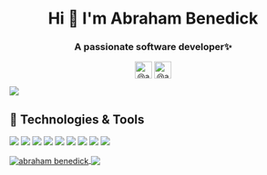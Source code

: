 <h1 align="center">Hi 👋 I'm Abraham Benedick</h1>
<h3 align="center">A passionate software developer✨</h3>

<p align="center">
<a href="https://id.linkedin.com/in/abraham-benedick-b5455a1a5" target="blank"><img align="center" src="https://cdn.jsdelivr.net/npm/simple-icons@3.0.1/icons/linkedin.svg" alt="@abraham.benedick" height="30" width="30" /></a>
<a href="https://www.instagram.com/abraham.benedick/" target="blank"><img align="center" src="https://cdn.jsdelivr.net/npm/simple-icons@3.0.1/icons/instagram.svg" alt="@abraham.benedick" height="30" width="30" /></a>
</p>

![](https://komarev.com/ghpvc/?username=abrahamgans&color=dc143c)

## 🔧 Technologies & Tools 
![](https://img.shields.io/badge/OS-Linux-informational?style=flat&logo=linux&logoColor=white&color=2bbc8a)
![](https://img.shields.io/badge/Editor-VSCode-informational?style=flat&logo=Visual-Studio-Code&logoColor=white&color=2bbc8a)
![](https://img.shields.io/badge/Code-PHP-informational?style=flat&logo=php&logoColor=white&color=2bbc8a)
![](https://img.shields.io/badge/Code-JavaScript-informational?style=flat&logo=javascript&logoColor=white&color=2bbc8a)
![](https://img.shields.io/badge/Code-Python-informational?style=flat&logo=python&logoColor=white&color=2bbc8a)
![](https://img.shields.io/badge/Code-React-informational?style=flat&logo=react&logoColor=white&color=2bbc8a)
![](https://img.shields.io/badge/Code-Angular-informational?style=flat&logo=angular&logoColor=white&color=2bbc8a)
![](https://img.shields.io/badge/Code-Ruby-informational?style=flat&logo=ruby&logoColor=white&color=2bbc8a)
![](https://img.shields.io/badge/Code-Rails-informational?style=flat&logo=ruby&logoColor=white&color=2bbc8a)



<a href="https://github.com/abrahamgans/Bucin">
 <img align="center" src="https://github-readme-stats.vercel.app/api?username=abrahamgans&show_icons=true&theme=radical" alt="abraham benedick" />
</a>

<a href="https://github.com/abrahamgans/Kuota">
  <img align="center" src="https://github-readme-stats.vercel.app/api/pin/?username=abrahamgans&repo=text-to-handwriting&show_icons=true&theme=radical" />
</a>
